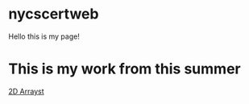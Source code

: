 # nycscertweb

Hello this is my page!

# This is my work from this summer 

<a href="https://replit.com/@StacyG/cohort-3-summer-work-sgoldstein11#programming/3/Array2DPractice.java">2D Arrayst</a>
